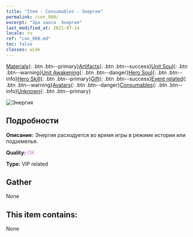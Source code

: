 ```yaml
---
title: "Item - Consumables - Энергия"
permalink: /con_900/
excerpt: "Эра хаоса  Энергия"
last_modified_at: 2021-07-14
locale: ru
ref: "con_900.md"
toc: false
classes: wide
---
```

 [Materials](/ItemsRU/){: .btn .btn--primary}[Artifacts](/ItemsRU/Artifacts/){: .btn .btn--success}[Unit Soul](/ItemsRU/UnitSoul/){: .btn .btn--warning}[Unit Awakening](/ItemsRU/UnitAwakening/){: .btn .btn--danger}[Hero Soul](/ItemsRU/HeroSoul/){: .btn .btn--info}[Hero Skill](/ItemsRU/HeroSkill/){: .btn .btn--primary}[Gift](/ItemsRU/Gift/){: .btn .btn--success}[Event related](/ItemsRU/Events/){: .btn .btn--warning}[Avatars](/ItemsRU/Avatars/){: .btn .btn--danger}[Consumables](/ItemsRU/Consumables/){: .btn .btn--info}[Unknown](/ItemsRU/Unknown/){: .btn .btn--primary}

 ![Энергия](/images/t/i_104.png)

## Подробности
 **Описание:** Энергия расходуется во время игры в режиме истории или подземелья.

 **Quality:** <span style="color: #DA70D6">OK</span>

 **Type:** VIP related

## Gather

  None

## This item contains:

  None

